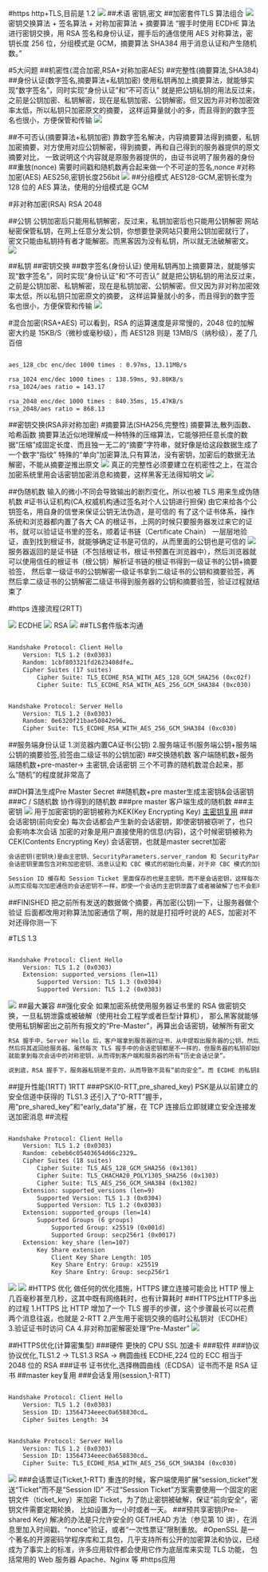 #https
http+TLS,目前是 1.2
![](.z_02_https_images/49ebac61.png)
[](https://www.bilibili.com/video/BV18N411X7ty/)
##术语
密钥,密文
##加密套件TLS
算法组合
![](.z_02_https_images/dfa25814.png)
密钥交换算法 + 签名算法 + 对称加密算法 + 摘要算法
“握手时使用 ECDHE 算法进行密钥交换，用 RSA 签名和身份认证，握手后的通信使用 AES 对称算法，密钥长度 256 位，分组模式是 GCM，摘要算法 SHA384 用于消息认证和产生随机数。”

#5大问题
##机密性(混合加密,RSA+对称加密AES)
##完整性(摘要算法,SHA384)
##身份认证(数字签名,摘要算法+私钥加密)
[](https://www.bilibili.com/video/BV18N411X7ty/)
使用私钥再加上摘要算法，就能够实现“数字签名”，同时实现“身份认证”和“不可否认”
就是把公钥私钥的用法反过来，之前是公钥加密、私钥解密，现在是私钥加密、公钥解密。但又因为非对称加密效率太低，所以私钥只加密原文的摘要，
这样运算量就小的多，而且得到的数字签名也很小，方便保管和传输
![](.z_02_https_images/6fd6ef04.png)

##不可否认(摘要算法+私钥加密)
靠数字签名解决，内容摘要算法得到摘要，私钥加密摘要，对方使用对应公钥解密，得到摘要，再和自己得到的服务器提供的原文摘要对比，
一致说明这个内容就是原服务器提供的，由证书说明了服务器的身份
##重放(nonce)
需要时间戳和随机数再合起来做一个不可逆的签名,nonce
#对称加密(AES)
AES256,密钥长度256bit
![](.z_02_https_images/835728b8.png)
##分组模式
AES128-GCM,密钥长度为 128 位的 AES 算法，使用的分组模式是 GCM

#非对称加密(RSA)
RSA 2048

##公钥
公钥加密后只能用私钥解密，反过来，私钥加密后也只能用公钥解密
网站秘密保管私钥，在网上任意分发公钥，你想要登录网站只要用公钥加密就行了，
密文只能由私钥持有者才能解密。而黑客因为没有私钥，所以就无法破解密文。
![](.z_02_https_images/d320f5e2.png)

##私钥
##密钥交换
##数字签名(身份认证)
使用私钥再加上摘要算法，就能够实现“数字签名”，同时实现“身份认证”和“不可否认”
就是把公钥私钥的用法反过来，之前是公钥加密、私钥解密，现在是私钥加密、公钥解密。但又因为非对称加密效率太低，所以私钥只加密原文的摘要，
这样运算量就小的多，而且得到的数字签名也很小，方便保管和传输
![](.z_02_https_images/6fd6ef04.png)

#混合加密(RSA+AES)
可以看到，RSA 的运算速度是非常慢的，2048 位的加解密大约是 15KB/S（微秒或毫秒级），而 AES128 则是 13MB/S（纳秒级），差了几百倍
```asp

aes_128_cbc enc/dec 1000 times : 0.97ms, 13.11MB/s

rsa_1024 enc/dec 1000 times : 138.59ms, 93.80KB/s
rsa_1024/aes ratio = 143.17

rsa_2048 enc/dec 1000 times : 840.35ms, 15.47KB/s
rsa_2048/aes ratio = 868.13
```

##密钥交换(RSA非对称加密)
#摘要算法(SHA256,完整性)
摘要算法,散列函数、哈希函数
摘要算法近似地理解成一种特殊的压缩算法，它能够把任意长度的数据“压缩”成固定长度、而且独一无二的“摘要”字符串，就好像是给这段数据生成了一个数字“指纹”
特殊的“单向”加密算法,只有算法，没有密钥，加密后的数据无法解密，不能从摘要逆推出原文
![](.z_02_https_images/45295872.png)
真正的完整性必须要建立在机密性之上，在混合加密系统里用会话密钥加密消息和摘要，这样黑客无法得知明文
![](.z_02_https_images/ccfdde93.png)

##伪随机数
输入的微小不同会导致输出的剧烈变化，所以也被 TLS 用来生成伪随机数
#证书认证机构(CA,权威机构通过签名对个人公钥进行担保)
由它来给各个公钥签名，用自身的信誉来保证公钥无法伪造，是可信的
有了这个证书体系，操作系统和浏览器都内置了各大 CA 的根证书，上网的时候只要服务器发过来它的证书，就可以验证证书里的签名，顺着证书链（Certificate Chain）
一层层地验证，直到找到根证书，就能够确定证书是可信的，从而里面的公钥也是可信的
![](.z_02_https_images/fc92044c.png)
服务器返回的是证书链（不包括根证书，根证书预置在浏览器中），然后浏览器就可以使用信任的根证书（根公钥）解析证书链的根证书得到一级证书的公钥+摘要验签，
然后拿一级证书的公钥解密一级证书拿到二级证书的公钥和摘要验签，再然后拿二级证书的公钥解密二级证书得到服务器的公钥和摘要验签，验证过程就结束了

#https 连接流程(2RTT)
[](https://time.geekbang.org/column/article/110354)

![](.z_02_https_images/661d3bea.png)
ECDHE
![](.z_02_https_images/57c20fbb.png)
RSA
![](.z_02_https_images/d9943931.png)
##TLS套件版本沟通
```asp

Handshake Protocol: Client Hello
    Version: TLS 1.2 (0x0303)
    Random: 1cbf803321fd2623408dfe…
    Cipher Suites (17 suites)
        Cipher Suite: TLS_ECDHE_RSA_WITH_AES_128_GCM_SHA256 (0xc02f)
        Cipher Suite: TLS_ECDHE_RSA_WITH_AES_256_GCM_SHA384 (0xc030)
```
```asp

Handshake Protocol: Server Hello
    Version: TLS 1.2 (0x0303)
    Random: 0e6320f21bae50842e96…
    Cipher Suite: TLS_ECDHE_RSA_WITH_AES_256_GCM_SHA384 (0xc030)
```
##服务端身份认证
1.浏览器内置CA证书(公钥)
2.服务端证书(服务端公钥+服务端公钥的摘要验签,验签由二级证书的公钥加密)
##交换随机数
客户端随机数+服务端随机数+pre-master-> 主密钥,会话密钥
三个不可靠的随机数混合起来，那么“随机”的程度就非常高了

##DH算法生成Pre Master Secret
[](https://halfrost.com/cipherkey/)
##随机数+pre master生成主密钥&会话密钥
###C / S随机数
协作得到的随机数
###pre master
客户端生成的随机数
###主密钥
![](.z_02_https_images/7a2b6d5a.png)
用于加密密钥的密钥被称为KEK(Key Encrypting Key)
[主密钥复用](https://time.geekbang.org/column/article/111287)
###会话密钥(前向安全)
每次会话都会产生新的会话密钥，即使密钥被窃听了，也只会影响本次会话
加密的对象是用户直接使用的信息(内容)，这个时候密钥被称为CEK(Contents Encrypting Key)
[](https://time.geekbang.org/column/article/110718)
会话密钥，也就是master secret加密
```asp
会话密钥(密钥块)是由主密钥、SecurityParameters.server_random 和 SecurityParameters.client_random 数通过 PRF 函数来生成，
会话密钥里面包含对称加密密钥、消息认证和 CBC 模式的初始化向量，对于非 CBC 模式的加密算法来说，就没有用到这个初始化向量。

Session ID 缓存和 Session Ticket 里面保存的也是主密钥，而不是会话密钥，这样每次会话复用的时候再用双方的随机数和主密钥导出会话密钥，
从而实现每次加密通信的会话密钥不一样，即使一个会话的主密钥泄露了或者被破解了也不会影响到另一个会话。
```
[](https://halfrost.com/https-key-cipher/)
##FINISHED
把之前所有发送的数据做个摘要，再加密(公钥)一下，让服务器做个验证
后面都改用对称算法加密通信了啊，用的就是打招呼时说的 AES，加密对不对还得你测一下

#TLS 1.3
```asp

Handshake Protocol: Client Hello
    Version: TLS 1.2 (0x0303)
    Extension: supported_versions (len=11)
        Supported Version: TLS 1.3 (0x0304)
        Supported Version: TLS 1.2 (0x0303)
```
![](.z_02_https_images/b1e621a2.png)
##最大兼容
##强化安全
如果加密系统使用服务器证书里的 RSA 做密钥交换，一旦私钥泄露或被破解（使用社会工程学或者巨型计算机），
那么黑客就能够使用私钥解密出之前所有报文的“Pre-Master”，再算出会话密钥，破解所有密文
```asp
RSA 握手中，Server Hello 后，客户端拿到服务器的证书，从中提取出服务器的公钥，然后用这个公钥去加密客户端生成的一个随机数（会话密钥）得到密文，
然后将其返回给服务器。虽然每次 TLS 握手中的会话密钥都是不一样的，但服务器的私钥却始终不会变。一旦黑客拿到了服务器私钥，并且截获了之前的所有密文，
就能拿到每次会话中的对称密钥，从而得到客户端和服务器的所有“历史会话记录”。

说到底，RSA 握手下，服务器私钥是不变的，从而导致不具有“前向安全”。而 ECDHE 的私钥却是动态的，黑客拿到了一个，也只能解密一个密文
```
##提升性能(1RTT)
1RTT
###PSK(0-RTT,pre_shared_key)
PSK是从以前建立的安全信道中获得的
TLS1.3 还引入了“0-RTT”握手，用“pre_shared_key”和“early_data”扩展，在 TCP 连接后立即就建立安全连接发送加密消息
##流程
```asp

Handshake Protocol: Client Hello
    Version: TLS 1.2 (0x0303)
    Random: cebeb6c05403654d66c2329…
    Cipher Suites (18 suites)
        Cipher Suite: TLS_AES_128_GCM_SHA256 (0x1301)
        Cipher Suite: TLS_CHACHA20_POLY1305_SHA256 (0x1303)
        Cipher Suite: TLS_AES_256_GCM_SHA384 (0x1302)
    Extension: supported_versions (len=9)
        Supported Version: TLS 1.3 (0x0304)
        Supported Version: TLS 1.2 (0x0303)
    Extension: supported_groups (len=14)
        Supported Groups (6 groups)
            Supported Group: x25519 (0x001d)
            Supported Group: secp256r1 (0x0017)
    Extension: key_share (len=107)
        Key Share extension
            Client Key Share Length: 105
            Key Share Entry: Group: x25519
            Key Share Entry: Group: secp256r1
```
![](.z_02_https_images/a018edba.png)
![](.z_02_https_images/bd25e35a.png)
#HTTPS 优化
做任何的优化措施，HTTPS 建立连接可能会比 HTTP 慢上几百毫秒甚至几秒，这其中既有网络耗时，也有计算耗时
##HTTPS比HTTP多出的过程
1.HTTPS 比 HTTP 增加了一个 TLS 握手的步骤，这个步骤最长可以花费两个消息往返，也就是 2-RTT
2.产生用于密钥交换的临时公私钥对（ECDHE）
3.验证证书时访问 CA
4.非对称加密解密处理“Pre-Master”
![](.z_02_https_images/16dcface.png)

##HTTPS优化(计算密集型)
###硬件
更快的 CPU
SSL 加速卡
###软件
###协议
协议优化,TLS1.2 -> TLS1.3
RSA -> 椭圆曲线 ECDHE,224 位的 ECC 相当于 2048 位的 RSA
###证书
证书优化,选择椭圆曲线（ECDSA）证书而不是 RSA 证书
##master key复用
[](https://time.geekbang.org/column/article/111287)
###会话复用(session,1-RTT)
```asp

Handshake Protocol: Client Hello
    Version: TLS 1.2 (0x0303)
    Session ID: 13564734eeec0a658830cd…
    Cipher Suites Length: 34


Handshake Protocol: Server Hello
    Version: TLS 1.2 (0x0303)
    Session ID: 13564734eeec0a658830cd…
    Cipher Suite: TLS_ECDHE_RSA_WITH_AES_256_GCM_SHA384 (0xc030)
```
![](.z_02_https_images/64394c30.png)
###会话票证(Ticket,1-RTT)
重连的时候，客户端使用扩展“session_ticket”发送“Ticket”而不是“Session ID”
不过“Session Ticket”方案需要使用一个固定的密钥文件（ticket_key）来加密 Ticket，为了防止密钥被破解，保证“前向安全”，密钥文件需要定期轮换，
比如设置为一小时或者一天。
###预共享密钥(Pre-shared Key)
解决的办法是只允许安全的 GET/HEAD 方法（参见第 10 讲），在消息里加入时间戳、“nonce”验证，或者“一次性票证”限制重放。
#OpenSSL
是一个著名的开源密码学程序库和工具包，几乎支持所有公开的加密算法和协议，已经成为了事实上的标准，许多应用软件都会使用它作为底层库来实现 TLS 功能，
包括常用的 Web 服务器 Apache、Nginx 等
#https应用
[](https://time.geekbang.org/column/article/111940)

